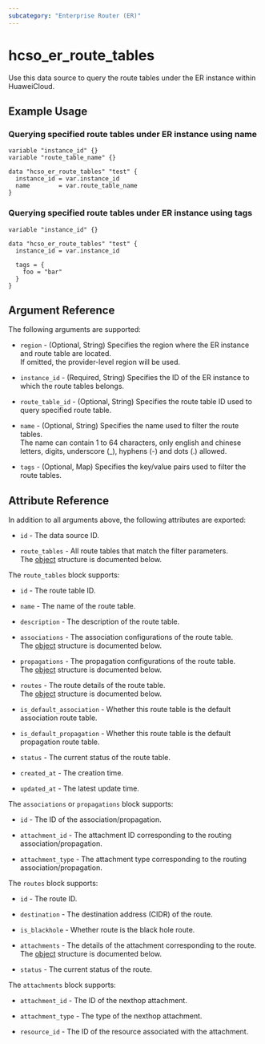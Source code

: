 ```yaml
---
subcategory: "Enterprise Router (ER)"
---
```


# hcso_er_route_tables

Use this data source to query the route tables under the ER instance within HuaweiCloud.

## Example Usage

### Querying specified route tables under ER instance using name

```hcl
variable "instance_id" {}
variable "route_table_name" {}

data "hcso_er_route_tables" "test" {
  instance_id = var.instance_id
  name        = var.route_table_name
}
```

### Querying specified route tables under ER instance using tags

```hcl
variable "instance_id" {}

data "hcso_er_route_tables" "test" {
  instance_id = var.instance_id

  tags = {
    foo = "bar"
  }
}
```

## Argument Reference

The following arguments are supported:

* `region` - (Optional, String) Specifies the region where the ER instance and route table are located.  
  If omitted, the provider-level region will be used.

* `instance_id` - (Required, String) Specifies the ID of the ER instance to which the route tables belongs.

* `route_table_id` - (Optional, String) Specifies the route table ID used to query specified route table.

* `name` - (Optional, String) Specifies the name used to filter the route tables.  
  The name can contain 1 to 64 characters, only english and chinese letters, digits, underscore (_), hyphens (-) and
  dots (.) allowed.

* `tags` - (Optional, Map) Specifies the key/value pairs used to filter the route tables.

## Attribute Reference

In addition to all arguments above, the following attributes are exported:

* `id` - The data source ID.

* `route_tables` - All route tables that match the filter parameters.  
  The [object](#route_tables) structure is documented below.

<a name="route_tables"></a>
The `route_tables` block supports:

* `id` - The route table ID.

* `name` - The name of the route table.

* `description` - The description of the route table.

* `associations` - The association configurations of the route table.  
  The [object](#route_table_relationship) structure is documented below.

* `propagations` - The propagation configurations of the route table.  
  The [object](#route_table_relationship) structure is documented below.

* `routes` - The route details of the route table.  
  The [object](#route_table_routes) structure is documented below.

* `is_default_association` - Whether this route table is the default association route table.

* `is_default_propagation` - Whether this route table is the default propagation route table.

* `status` - The current status of the route table.

* `created_at` - The creation time.

* `updated_at` - The latest update time.

<a name="route_table_relationship"></a>
The `associations` or `propagations` block supports:

* `id` - The ID of the association/propagation.

* `attachment_id` - The attachment ID corresponding to the routing association/propagation.

* `attachment_type` - The attachment type corresponding to the routing association/propagation.

<a name="route_table_routes"></a>
The `routes` block supports:

* `id` - The route ID.

* `destination` - The destination address (CIDR) of the route.

* `is_blackhole` - Whether route is the black hole route.

* `attachments` - The details of the attachment corresponding to the route.  
  The [object](#route_table_route_attachments) structure is documented below.

* `status` - The current status of the route.

<a name="route_table_route_attachments"></a>
The `attachments` block supports:

* `attachment_id` - The ID of the nexthop attachment.

* `attachment_type` - The type of the nexthop attachment.

* `resource_id` - The ID of the resource associated with the attachment.
